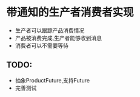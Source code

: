 带通知的生产者消费者实现
============

* 生产者可以跟踪产品消费情况
* 产品被消费完成,生产者能够收到消息
* 消费者可以不需要等待

## TODO:

* 抽象ProductFuture,支持Future
* 完善测试